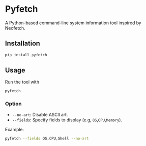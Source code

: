 # Pyfetch

A Python-based command-line system information tool inspired by Neofetch.

## Installation 

```bash
pip install pyfetch
```

## Usage
Run the tool with
```bash
pyfetch
```
### Option
- `--no-art`: Disable ASCII art.
- `--fields`: Specify fields to display (e.g, `OS`,`CPU`,`Memory`).

Example:
```bash
pyfetch --fields OS,CPU,Shell --no-art
```